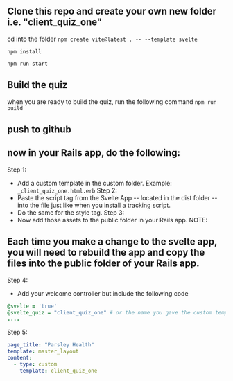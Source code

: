 ## Clone this repo and create your own new folder i.e. "client_quiz_one"

cd into the folder
`npm create vite@latest . -- --template svelte`

`npm install`

`npm run start`

## Build the quiz

when you are ready to build the quiz, run the following command
`npm run build`

## push to github

## now in your Rails app, do the following:

Step 1:
* Add a custom template in the custom folder. Example:
`_client_quiz_one.html.erb`
Step 2:
* Paste the script tag from the Svelte App -- located in the dist folder -- into the file just like when you install a tracking script.
* Do the same for the style tag.
Step 3:
* Now add those assets to the public folder in your Rails app.
NOTE:
## Each time you make a change to the svelte app, you will need to rebuild the app and copy the files into the public folder of your Rails app.
Step 4:
* Add your welcome controller but include the following code
```ruby
@svelte = 'true'
@svelte_quiz = "client_quiz_one" # or the name you gave the custom template
....
```
Step 5:
```yaml
page_title: "Parsley Health"
template: master_layout
content:
  - type: custom
    template: client_quiz_one
```

